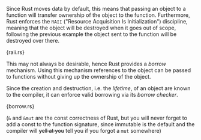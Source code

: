 Since Rust moves data by default, this means that passing an object to a
function will transfer ownership of the object to the function. Furthermore,
Rust enforces the `RAII` ("Resource Acquisition Is Initialization")
discipline, meaning that the object will be destroyed when it goes out of 
scope, following the previous example the object sent to the function will 
be destroyed over there.

{raii.rs}

This may not always be desirable, hence Rust provides a *borrow* mechanism.
Using this mechanism references to the object can be passed to functions
without giving up the ownership of the object.

Since the creation and destruction, i.e. the *lifetime*, of an object are known
to the compiler, it can enforce valid borrowing via its *borrow checker*.

{borrow.rs}

(`&` and `&mut` are the const correctness of Rust, but you will never forget to
 add a const to the function signature, since immutable is the default and the
 compiler will ~~yell at you~~ tell you if you forgot a `mut` somewhere)
